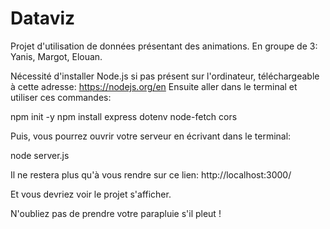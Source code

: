 # Dataviz

Projet d'utilisation de données présentant des animations.
En groupe de 3: Yanis, Margot, Elouan.

Nécessité d'installer Node.js si pas présent sur l'ordinateur, téléchargeable à cette adresse: https://nodejs.org/en 
Ensuite aller dans le terminal et utiliser ces commandes:

npm init -y
npm install express dotenv node-fetch cors

Puis, vous pourrez ouvrir votre serveur en écrivant dans le terminal:

node server.js

Il ne restera plus qu'à vous rendre sur ce lien: http://localhost:3000/

Et vous devriez voir le projet s'afficher.

N'oubliez pas de prendre votre parapluie s'il pleut !